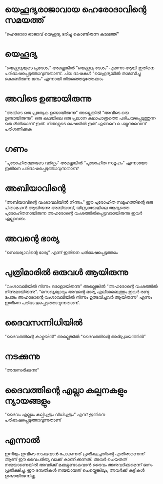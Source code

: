 # യെഹൂദ്യരാജാവായ ഹെരോദാവിന്റെ സമയത്ത്
“ഹെരോദാ രാജാവ് യെഹൂദ്യ ഭരിച്ചു കൊണ്ടിരുന്ന കാലത്ത്”
# യെഹൂദ്യ
“യെഹൂദ്യയുടെ പ്രദേശം” അല്ലെങ്കിൽ “യെഹൂദ്യ ദേശം” എന്നോ ആയി ഇതിനെ പരിഭാഷപ്പെടുത്താവുന്നതാണ്. ചില ഭാഷകൾ “യെഹൂദ്യയിൽ താമസിച്ചു കൊണ്ടിരുന്ന ജനം” എന്നായി തിരഞ്ഞെടുത്തേക്കാം
# അവിടെ ഉണ്ടായിരുന്നു
“അവിടെ ഒരു പ്രത്യേക ഉണ്ടായിരുന്നു” അല്ലെങ്കിൽ “അവിടെ ഒരു ഉണ്ടായിരുന്നു”. ഒരു കഥയിലെ ഒരു പ്രധാന കഥാപാത്രത്തെ പരിചയപ്പെടുത്തുന്ന ഒരു രീതിയാണ് ഇത്. നിങ്ങളുടെ ഭാഷയിൽ ഇത് എങ്ങനെ ചെയ്യുന്നുവെന്ന് പരിഗണിക്കുക
# ഗണം
“പുരോഹിതന്മാരുടെ വർഗ്ഗം” അല്ലെങ്കിൽ “പുരോഹിത സമൂഹം” എന്നായോ ഇതിനെ പരിഭാഷപ്പെടുത്താവുന്നതാണ്
# അബിയാവിന്റെ
“അബിയാവിന്റെ വംശാവലിയിൽ നിന്നും.” ഈ പുരോഹിത സമൂഹത്തിന്റെ ഒരു പിതാമഹൻ ആയിരുന്നു അബിയാവ്, യിസ്രായേലിലെ ആദ്യത്തെ പുരോഹിതനായിരുന്ന അഹരോന്റെ വംശത്തിൽപ്പെട്ടവരായിരുന്നു ഇവർ എല്ലാവരും                                       
# അവന്റെ ഭാര്യ
“സെഖര്യാവിന്റെ ഭാര്യ” എന്ന് ഇതിനെ പരിഭാഷപ്പെടുത്താം
# പുത്രിമാരിൽ ഒരുവൾ ആയിരുന്നു
“വംശാവലിയിൽ നിന്നും ഒരാളായിരുന്നു” അല്ലെങ്കിൽ “അഹരോന്റെ വംശത്തിൽ നിന്നുമായിരുന്നു”. “സെഖ്യര്യാവും അവന്റെ ഭാര്യ എലീശബെത്തും ഇവർ രണ്ടു പേരും അഹരോന്റെ വംശാവലിയിൽ നിന്നും ഉത്ഭവിച്ചവർ ആയിരുന്നു” എന്നും ഇതിനെ പരിഭാഷപ്പെടുത്താവുന്നതാണ്.
# ദൈവസന്നിധിയിൽ 
“ദൈവത്തിന്റെ കാഴ്ചയിൽ” അല്ലെങ്കിൽ “ദൈവത്തിന്റെ അഭിപ്രായത്തിൽ”
# നടക്കുന്നു
“അനുസരിക്കുന്നു”
# ദൈവത്തിന്റെ എല്ലാ കല്പനകളും ന്യായങ്ങളും
“ദൈവം എല്ലാം കല്പിച്ചതും വിധിച്ചതും” എന്ന് ഇതിനെ പരിഭാഷപ്പെടുത്താവുന്നതാണ്
# എന്നാൽ
ഇനിയും ഇവിടെ നടക്കുവാൻ പോകുന്നത് പ്രതീക്ഷച്ചതിന്റെ എതിരാണെന്ന് ആണ് ഈ വൈപരീത്യ വാക്ക് കാണിക്കുന്നത്. അവർ ചെയതത് നന്മയാണെങ്കിൽ അവർക്ക് മക്കളുണ്ടാകുവാൻ ദൈവം അനുവദിക്കുമെന്ന് ജനം പ്രതീക്ഷിച്ചു. ഈ ദമ്പതികൾ നന്മയായത് ചെയ്തെങ്കിലും, അവർക്ക് കുട്ടികൾ ഉണ്ടായിരുന്നില്ല.
